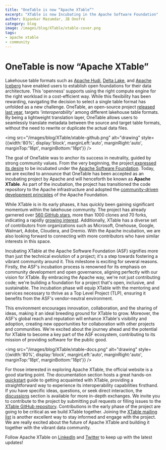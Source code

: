 ```yaml
---
title: "OneTable is now “Apache XTable”"
excerpt: "XTable is now Incubating in the Apache Software Foundation"
author: Dipankar Mazumdar, JB Onofré
category: blog
image: /images/blog/XTable/xtable-cover.png
tags:
- apache xtable
- community
---
```


# OneTable is now “Apache XTable”

Lakehouse table formats such as [Apache Hudi](https://hudi.apache.org/), [Delta Lake](https://delta.io/), and 
[Apache Iceberg](https://iceberg.apache.org/) have enabled users to establish open foundations for their data architecture. 
This 'openness' supports using the right compute engine for the right workload in a cost-efficient way. While this 
flexibility has been rewarding, navigating the decision to select a single table format has unfolded as a new challenge. 
OneTable, an open-source project [released last year](https://venturebeat.com/data-infrastructure/exclusive-microsoft-and-google-join-forces-on-onetable-an-open-source-solution-for-data-lake-challenges/), 
targets _'interoperability'_ among different lakehouse table formats. By being a lightweight translation layer, 
OneTable allows users to seamlessly translate metadata between the source and target table formats, without the need to 
rewrite or duplicate the actual data files.

<img src="/images/blog/XTable/xtable-github.png" alt="drawing" style={{width:'80%', display:'block', marginLeft:'auto', marginRight:'auto', marginTop:'18pt', marginBottom:'18pt'}} />

The goal of OneTable was to anchor its success in neutrality, guided by strong community values. From the very beginning, 
the project[ expressed its desire](https://cwiki.apache.org/confluence/display/INCUBATOR/XTable+Proposal) to be incubated 
under the [Apache Software Foundation](https://www.apache.org/). Today, we are excited to announce that OneTable has been 
accepted as an incubating project by Apache and will henceforth be known as **Apache XTable**. As part of the incubation, 
the project has transitioned the code repository to the Apache infrastructure and adopted the 
[community-driven development principles](https://community.apache.org/) of the Apache Foundation.

While XTable is in its early phases, it has quickly been gaining significant momentum within the lakehouse community. 
The project has already garnered over [560 GitHub stars](https://x.com/OnetableOSS/status/1725247462280196465?s=20), 
more than 1000 clones and 70 forks, indicating a rapidly 
[growing interest](https://x.com/OnetableOSS/status/1725685237215322294?s=20). Additionally, XTable has a diverse set 
of contributors from organizations such as Microsoft, Onehouse, Google, Walmart, Adobe, Cloudera, and Dremio. With the 
Apache incubation, we are also looking forward to connecting with more contributors who have similar interests in this space.

Incubating XTable at the Apache Software Foundation (ASF) signifies more than just the technical evolution of a project; 
it's a step towards fostering a vibrant community around it. This milestone is exciting for several reasons. Firstly, 
the ASF's incubation process is renowned for its emphasis on community development and open governance, aligning 
perfectly with our vision for XTable. By embracing the Apache way, we're not just contributing code; we're building a 
foundation for a project that's open, inclusive, and sustainable. The incubation phase will equip XTable with the 
mentoring and services necessary to thrive as a Top Level Project (TLP), ensuring it benefits from the ASF's vendor-neutral 
environment.

This environment encourages innovation, collaboration, and the sharing of ideas, making it an ideal breeding ground for 
XTable to grow. Moreover, the ASF's global reach and reputation will enhance XTable's visibility and adoption, creating 
new opportunities for collaboration with other projects and communities. We're excited about the journey ahead and the 
potential for XTable to become a key part of the ASF ecosystem, contributing to its mission of providing software for 
the public good.

<img src="/images/blog/XTable/xtable-docs.png" alt="drawing" style={{width:'80%', display:'block', marginLeft:'auto', 
marginRight:'auto', marginTop:'18pt', marginBottom:'18pt'}} />

For those interested in exploring Apache XTable, the official website is a good starting point. The documentation 
section hosts a great hands-on [quickstart](https://onetable.dev/docs/how-to) guide to getting acquainted with XTable, 
providing a straightforward way to experience its interoperability capabilities firsthand. If you have specific ideas, 
questions, or seek direct interaction, the [discussions](https://github.com/onetable-io/onetable/discussions) section 
is available for more in-depth exchanges. We invite you to contribute to the project by submitting pull requests or 
filling issues to the [XTable GitHub repository](https://github.com/apache/incubator-xtable). Contributions in the early 
phase of the project are going to be critical as we build XTable together. Joining the 
[XTable mailing list](mailto:dev-subscribe@xtable.apache.org) is another excellent way to stay informed and engage with 
the project. We are really excited about the future of Apache XTable and building it together with the vibrant data community.

Follow Apache XTable on [LinkedIn](https://www.linkedin.com/company/onetable-oss/) and [Twitter](https://twitter.com/OnetableOSS) 
to keep up with the latest updates!
